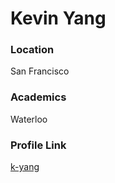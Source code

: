 # Kevin Yang

### Location

San Francisco

### Academics

Waterloo

### Profile Link

[k-yang](https://github.com/k-yang)
